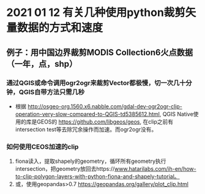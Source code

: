 # 2021 01 12 有关几种使用python裁剪矢量数据的方式和速度

## 例子：用中国边界裁剪MODIS Collection6火点数据（一年，点，shp）

### 通过QGIS或命令调用ogr2ogr来裁剪Vector都极慢，切一次几十分钟，QGIS自带方法只需几秒
- 根据 http://osgeo-org.1560.x6.nabble.com/gdal-dev-ogr2ogr-clip-operation-very-slow-compared-to-QGIS-td5385612.html, QGIS Native使用的库是GEOS的 https://github.com/libgeos/geos, 在clip之前有intersection test等去除冗余操作而加速。而ogr2ogr没有。  
### 如何使用CEOS加速的clip
1. fiona读入，提取shapely的geometry，循环所有geometry执行intersection，把geometry放回去https://www.hatarilabs.com/ih-en/how-to-clip-polygon-layers-with-python-fiona-and-shapely-tutorial。 
2. 或，使用geopandas>0.7 https://geopandas.org/gallery/plot_clip.html

